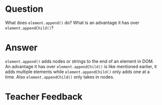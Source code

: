 # Question

What does `element.append()` do? What is an advantage it has over `element.appendChild()`?

# Answer
`element.append()` adds nodes or strings to the end of an element in DOM. An advantage it has over `element.appendChild()` is like mentioned earlier, it adds multiple elements while `element.appendChild()` only adds one at a time. Also `element.appendChild()` only takes in nodes.

# Teacher Feedback